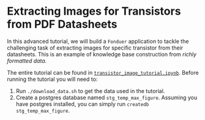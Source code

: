 # Extracting Images for Transistors from PDF Datasheets

In this advanced tutorial, we will build a `Fonduer` application to tackle the
challenging task of extracting images for specific transistor from their 
datasheets. This is an example of knowledge base construction from 
_richly formatted data_.

The entire tutorial can be found in
[`transistor_image_tutorial.ipynb`](transistor_image_tutorial.ipynb). Before
running the tutorial you will need to:
  1. Run `./download_data.sh` to get the data used in the tutorial.
  2. Create a postgres database named `stg_temp_max_figure`. Assuming you have
     postgres installed, you can simply run `createdb stg_temp_max_figure`.
